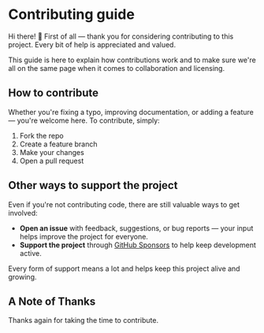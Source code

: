# Contributing guide

Hi there! 👋 First of all — thank you for considering contributing to this project. Every bit of help is appreciated and valued.

This guide is here to explain how contributions work and to make sure we're all on the same page when it comes to collaboration and licensing.

## How to contribute

Whether you're fixing a typo, improving documentation, or adding a feature — you're welcome here. To contribute, simply:

1. Fork the repo
2. Create a feature branch
3. Make your changes
4. Open a pull request

## Other ways to support the project

Even if you're not contributing code, there are still valuable ways to get involved:

- **Open an issue** with feedback, suggestions, or bug reports — your input helps improve the project for everyone.
- **Support the project** through [GitHub Sponsors](https://github.com/sponsors/matt765) to help keep development active.

Every form of support means a lot and helps keep this project alive and growing.

## A Note of Thanks

Thanks again for taking the time to contribute.